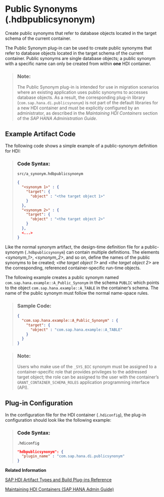 <!-- loiod131415cbf7349158d2654e0fcf73487 -->

# Public Synonyms \(.hdbpublicsynonym\)

Create public synonyms that refer to database objects located in the target schema of the current container.



The Public Synonym plug-in can be used to create public synonyms that refer to database objects located in the target schema of the current container. Public synonyms are single database objects; a public synonym with a specific name can only be created from within **one** HDI container.

> ### Note:  
> The Public Synonym plug-in is intended for use in migration scenarios where an existing application uses public synonyms to accesses database objects. As a result, the corresponding plug-in library \(`com.sap.hana.di.publicsynonym`\) is not part of the default libraries for a new HDI container and must be explicitly configured by an administrator, as described in the *Maintaining HDI Containers* section of the *SAP HANA Administration Guide*.



<a name="loiod131415cbf7349158d2654e0fcf73487__section_m1t_xxh_1hb"/>

## Example Artifact Code

The following code shows a simple example of a public-synonym definition for HDI:

> ### Code Syntax:  
> `src/a_synonym.hdbpublicsynonym`
> 
> ```json
> { 
>   "<synonym 1>" : { 
>     "target": { 
>       "object" : "<the target object 1>" 
>     } 
>   }, 
>   "<synonym 2>" : { 
>     "target": { 
>       "object" : "<the target object 2>" 
>     } 
>   }, 
>   <...> 
> }
> ```

Like the normal synonym artifact, the design-time definition file for a public-synonym \(`.hdbpublicsynonym`\) can contain multiple definitions. The elements *<synonym\_1\>*, *<synonym\_2\>*, and so on, define the names of the public synonyms to be created; *<the target object 1\>* and *<the target object 2\>* are the corresponding, referenced container-specific run-time objects.

The following example creates a public synonym named `com.sap.hana.example::A_Public_Synonym` in the schema `PUBLIC` which points to the object `com.sap.hana.example::A_TABLE` in the container’s schema. The name of the public synonym must follow the normal name-space rules.

> ### Sample Code:  
> ```json
> { 
>   "com.sap.hana.example::A_Public_Synonym" : { 
>     "target": { 
>       "object" : "com.sap.hana.example::A_TABLE" 
>     } 
>   } 
> }
> ```

> ### Note:  
> Users who make use of the `_SYS_BIC` synonym must be assigned to a container-specific role that provides privileges to the addressed target object; the role can be assigned to the user with the container’s `GRANT_CONTAINER_SCHEMA_ROLES` application programming interface \(API\).



<a name="loiod131415cbf7349158d2654e0fcf73487__section_xcs_wxh_1hb"/>

## Plug-in Configuration

In the configuration file for the HDI container \(`.hdiconfig`\), the plug-in configuration should look like the following example:

> ### Code Syntax:  
> `.hdiconfig`
> 
> ```json
> "hdbpublicsynonym": { 
> 	"plugin_name" : "com.sap.hana.di.publicsynonym"
> }
> ```

**Related Information**  


[SAP HDI Artifact Types and Build Plug-ins Reference](sap-hdi-artifact-types-and-build-plug-ins-reference-9789224.md "The SAP HANA Cloud, SAP HANA database deployment infrastructure (HDI) supports a wide variety of database artifact types, for example, tables, indexes, and views.")

[Maintaining HDI Containers \(SAP HANA Admin Guide\)](../10-HDI-Cloud-Administration/15-HDI-Cloud-Admin-Maintain-Containers/maintaining-sap-hdi-containers-bcd6e27.md "An HDI container administrator configures and controls access to a SAP HDI container.")

